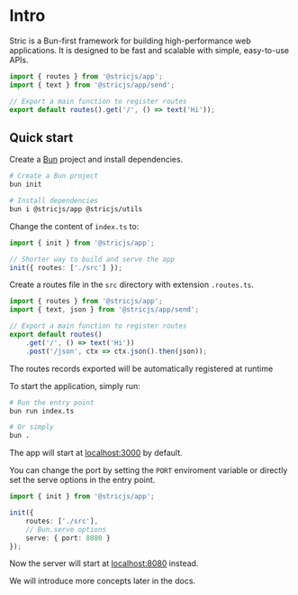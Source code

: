 # Intro
Stric is a Bun-first framework for building high-performance web applications.
It is designed to be fast and scalable with simple, easy-to-use APIs.

```ts
import { routes } from '@stricjs/app';
import { text } from '@stricjs/app/send';

// Export a main function to register routes
export default routes().get('/', () => text('Hi'));
```

## Quick start
Create a [Bun](//bun.sh) project and install dependencies.
```bash
# Create a Bun project
bun init

# Install dependencies
bun i @stricjs/app @stricjs/utils
```

Change the content of `index.ts` to:
```ts
import { init } from '@stricjs/app';

// Shorter way to build and serve the app
init({ routes: ['./src'] });
```

Create a routes file in the `src` directory with extension `.routes.ts`.

```ts
import { routes } from '@stricjs/app';
import { text, json } from '@stricjs/app/send';

// Export a main function to register routes
export default routes()
    .get('/', () => text('Hi'))
    .post('/json', ctx => ctx.json().then(json));
```
The routes records exported will be automatically registered at runtime

To start the application, simply run:
```bash
# Run the entry point
bun run index.ts

# Or simply
bun .
```

The app will start at [localhost:3000](http://localhost:3000) by default.

You can change the port by setting the `PORT` enviroment variable
or directly set the serve options in the entry point.
```ts
import { init } from '@stricjs/app';

init({ 
    routes: ['./src'],
    // Bun.serve options
    serve: { port: 8080 }
});
```

Now the server will start at [localhost:8080](http://localhost:8080) instead.

We will introduce more concepts later in the docs.
